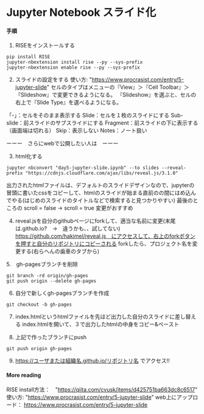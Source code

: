 # Jupyter Notebook スライド化

#### 手順

1. RISEをインストールする

```ターミナル
pip install RISE
jupyter-nbextension install rise --py --sys-prefix
jupyter-nbextension enable rise --py --sys-prefix
```

2. スライドの設定をする
使い方: "https://www.procrasist.com/entry/5-jupyter-slide"
セルのタイプはメニューの『View』＞『Cell Toolbar』＞『Slideshow』で変更できるようになる。
『Slideshow』を選ぶと、セルの右上で『Slide Type』を選べるようになる。

「-」：セルをそのまま表示する
Slide：セルを１枚のスライドにする
Sub-slide：前スライドのサブスライドにする
Fragment：前スライドの下に表示する（画面端は切れる）
Skip：表示しない
Notes：ノート扱い

ーーー　さらにwebで公開したい人は　ーーー

3. html化する
```ターミナル
jupyter nbconvert "day5-jupyter-slide.ipynb" --to slides --reveal-prefix "https://cdnjs.cloudflare.com/ajax/libs/reveal.js/3.1.0"
```
出力されたhtmlファイルは、デフォルトのスライドデザインなので、jupyterの冒頭に書いたcssをコピーして、htmlのスライドが始まる直前の<style></style>の間にはめ込んでやる(はじめのスライドのタイトルなどで検索すると見つかりやすい)
最後のところの
scroll = false
→ scroll = true
変更がおすすめ

4. reveal.jsを自分のgithubページにforkして、適当な名前に変更(末尾は.github.io?　→　違うかも、、試してない)
https://github.com/hakimel/reveal.js　にアクセスして、右上のforkボタンを押すと自分のリポジトリにコピーされる
forkしたら、プロジェクト名を変更する(右らへんの歯車のタブから)

5.　gh-pagesブランチを削除

```ターミナル
git branch -rd origin/gh-pages
git push origin --delete gh-pages
```

6. 自分で新しくgh-pagesブランチを作成

```ターミナル
git checkout -b gh-pages
```

7. index.htmlというhtmlファイルを先ほど出力した自分のスライドに差し替える
index.htmlを開いて、３で出力したhtmlの中身をコピー&ペースト

8. 上記で作ったブランチにpush

```ターミナル
git push origin gh-pages
```

9. https://ユーザまたは組織名.github.io/リポジトリ名 でアクセス!!

#### More reading
RISE install方法：　"https://qiita.com/cvusk/items/d425751ba663dc8c6517"
使い方: "https://www.procrasist.com/entry/5-jupyter-slide"
web上にアップロード： https://www.procrasist.com/entry/5-jupyter-slide
